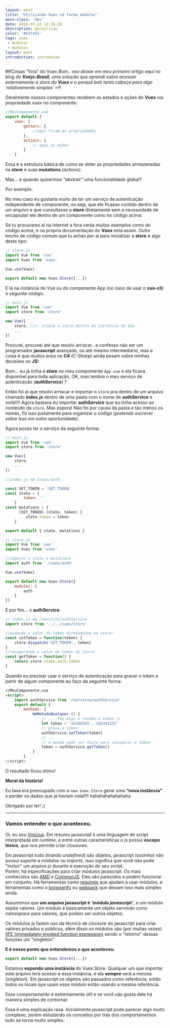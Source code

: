 ```yaml
---
layout: post
title: 'Utilizando Vuex na forma modular'
main-class: 'dev'
date: 2016-07-22 12:26:29 
description: derscricao
color: '#637a91'
tags: vuex
 - mudular
 - modulos
layout: post
introduction: introducao
---
```


##Coisas "fora" do Vuex
*Bom.. vou deixar em meu primeiro artigo aqui no blog do **Vuejs-Brasil**, uma solução que aprendi sobre acessar externamente a store do **Vuex** e o porquê bati tanto cabeça para algo 'relativamente simples' =P.*

Geralmente nossos componentes recebem os estados e ações do **Vuex** via propriedade *vuex* no componente: 
```javascript
//MeuComponente.vue
export default {
    vuex: {
        getters: {
            //aqui ficam as propriedades
        },
        actions: {
            // aqui as ações
        }
    }
```

Essa é a estrutura básica de como se obter as propriedades armazenadas na **store** e suas **mutations** *(actions)*. 

Mas… e quando quisermos “abstrair” uma funcionalidade global?

Por exemplo:

No meu caso eu gostaria muito de ter um serviço de autenticação independente de componente, ou seja, que ele ficasse contido dentro de um arquivo e que consultasse a **store** diretamente sem a necessidade de encapsular ele dentro de um componente como no código acima.

Se tu procurares aí na internet a fora verás muitos exemplos como do código acima, e na própria documentação do **Vuex** está assim. Outro trecho de código comum que tu achas por aí para inicializar a **store** é algo deste tipo:
```javascript
// store.js
import Vue from 'vue'
import Vuex from 'vuex'

Vue.use(Vuex)

export default new Vuex.Store({...})
``` 

E lá na instância do Vue ou do componente App (no caso de usar o **vue-cli**) o seguinte código:

```javascript
// main.js
import Vue from 'vue'
import store from 'store'

new Vue({
    store, //<- injeta a store dentro da instância do Vue
    ...
})
```

Procurei, procurei até que resolvi arriscar.. e confesso não ser um programador **javascript** avançado, ou até mesmo intermediário, mas a coisa é que muitos anos no **C#** *(C-Sharp)* ainda pesam sobre minhas decisões no **JS**!

Bom… eu já tinha a **store** no meu compomente `App.vue` e ela ficava disponível para toda aplicação, OK, mas lembra o meu serviço de autenticação *(**authService**)* ?

Então foi aí que resolvi arriscar e importar o `store` pra dentro de um arquivo chamado **index.js** dentro de uma pasta com o nome de **authService** e voilà!!!! Agora bastava eu importar **authService** que eu tinha acesso ao conteúdo da `store`. Mas espera! Não foi por causa da pasta e tão menos os nomes, fiz isso justamente para organizar o código *(pretendo escrever sobre isso em outra oportunidade)*.

Agora posso ter o serviço da seguinte forma:

```javascript
// main.js
import Vue from 'vue'
import store from 'store'

new Vue({
    store,
    ...
})
```
```javascript
//index.js em /vuex/auth

const SET_TOKEN = 'SET_TOKEN'
const state = {
        token: ''
    }
const mutations = {
      [SET_TOKEN] (state, token) {
         state.token = token
    }

export default { state, mutations }
```

```javascript
// store.js
import Vue from 'vue'
import Vuex from 'vuex'

//importo o state e mutations
import auth from './vuex/auth'

Vue.use(Vuex)

export default new Vuex.Store({
    modules: {
        auth
    }
})
```
E por fim... o **authService**:
```javascript
// index.js em /services/authService
import store from '../../vuex/store'

//mudando o valor do token diretamente na store!
const setToken = function(token) {
    store.dispatch('SET_TOKEN', token)
}
//recuperando o valor de token da store!
const getToken = function() {
    return store.state.auth.token
}
```
Quando eu precisar usar o serviço de autenticação para gravar o token a partir de algum componente eu faço da seguinte forma:
```html
//MeuComponente.vue
<script>
    import authService from '/services/authService'
    export default {
        methods: {
            UmMetodoQualquer () {
                // ... faz algo e recebo o token //
                let token = 'a23dd343...sde343231'
                // gravo o token
                authService.setToken(token)
                // ... 
                // o mesmo pode ser feito para recuperar o token
                token = authService.getToken()
            }
        }
</script>
```

O resultado ficou ótimo!

**Moral da história!**

Eu tava era preocupado com o `new Vuex.Store` gerar uma **“nova instância”** e perder os dados que já haviam nela!!!! hahahahahahahaha

Obrigado por ler! ;)

---------

### Vamos entender o que aconteceu.

Oi, eu sou [Vinicius](http://www.vuejs-brasil.com.br/author/vinicius/).
Em resumo javascript é uma linguagem de script interpretada em *runtime*, e entre outras características o js possui **escopo léxico**, que nos permite criar *clousures*.

Em javascript tudo (tirando *undefined*) são objetos, javascript (sozinho) não possui suporte a módulos ou *imports*, isso significa que você não pode "incluir" um arquivo js durante a execução do seu script.  
Porém, há especificações para criar módulos javascript. Os mais conhecidos são [AMD](https://github.com/amdjs/amdjs-api) e [CommonJS](http://www.commonjs.org/). Eles são parecidos e podem funcionar em conjunto.
Há ferramentas como [requirejs](http://requirejs.org/) que ajudam a usar módulos, e ferramentas como o [browserify](http://browserify.org/) ou [webpack](https://webpack.github.io/) que deixam isso mais simples ainda. 


Assumimos que **um arquivo javascript é *'módulo javascript'***, e um módulo expõe valores. Um módulo é basicamente um objeto servindo como *namespace* para valores, que podem ser outros objetos.

Os módulos js fazem uso da técnica de *clousure* do javascript para criar valores privados e públicos, além disso os módulos são (por muitas vezes) [IIFE (immediately-invoked function expression)](http://imasters.com.br/front-end/javascript/sobre-funcoes-imediatas-javascript-iife/) sendo o "retorno" dessas funções um "singleton".

**E é nesse ponto que entendemos o que aconteceu.**
```javascript
export default new Vuex.Store({...})
``` 

Estamos **expondo uma instância** do Vuex.Store. Qualquer um que importar este arquivo  terá acesso a essa instância, e ela **sempre** será a mesma (*singleton*). Em javascript os objetos são passados como referência, então todos os locais que usam esse *módulo* estão usando a mesma referência. 

Esse comportamento é extremamente útil e se você não gosta dele há maneira simples de contornar.

Essa é uma explicação rasa. Inicialmente javascript pode parecer algo muito complexo, porém estudando os conceitos por trás dos comportamentos tudo se torna muito simples.  
